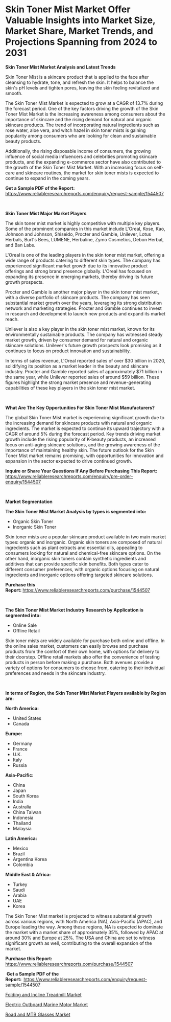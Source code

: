 <p><h1>Skin Toner Mist Market Offer Valuable Insights into Market Size, Market Share, Market Trends, and Projections Spanning from 2024 to 2031</h1></p><p><strong>Skin Toner Mist Market Analysis and Latest Trends</strong></p>
<p><p>Skin Toner Mist is a skincare product that is applied to the face after cleansing to hydrate, tone, and refresh the skin. It helps to balance the skin's pH levels and tighten pores, leaving the skin feeling revitalized and smooth. </p><p>The Skin Toner Mist Market is expected to grow at a CAGR of 13.7% during the forecast period. One of the key factors driving the growth of the Skin Toner Mist Market is the increasing awareness among consumers about the importance of skincare and the rising demand for natural and organic skincare products. The trend of incorporating natural ingredients such as rose water, aloe vera, and witch hazel in skin toner mists is gaining popularity among consumers who are looking for clean and sustainable beauty products.</p><p>Additionally, the rising disposable income of consumers, the growing influence of social media influencers and celebrities promoting skincare products, and the expanding e-commerce sector have also contributed to the growth of the Skin Toner Mist Market. With an increasing focus on self-care and skincare routines, the market for skin toner mists is expected to continue to expand in the coming years.</p></p>
<p><strong>Get a Sample PDF of the Report:&nbsp;</strong> <a href="https://www.reliableresearchreports.com/enquiry/request-sample/1544507">https://www.reliableresearchreports.com/enquiry/request-sample/1544507</a></p>
<p>&nbsp;</p>
<p><strong>Skin Toner Mist Major Market Players</strong></p>
<p><p>The skin toner mist market is highly competitive with multiple key players. Some of the prominent companies in this market include L'Oreal, Kose, Kao, Johnson and Johnson, Shiseido, Procter and Gamble, Unilever, Lotus Herbals, Burt's Bees, LUMENE, Herbaline, Zymo Cosmetics, Debon Herbal, and Ban Labs.</p><p>L'Oreal is one of the leading players in the skin toner mist market, offering a wide range of products catering to different skin types. The company has experienced significant market growth due to its innovative product offerings and strong brand presence globally. L'Oreal has focused on expanding its presence in emerging markets, thereby driving its future growth prospects.</p><p>Procter and Gamble is another major player in the skin toner mist market, with a diverse portfolio of skincare products. The company has seen substantial market growth over the years, leveraging its strong distribution network and marketing strategies. Procter and Gamble continues to invest in research and development to launch new products and expand its market reach.</p><p>Unilever is also a key player in the skin toner mist market, known for its environmentally sustainable products. The company has witnessed steady market growth, driven by consumer demand for natural and organic skincare solutions. Unilever's future growth prospects look promising as it continues to focus on product innovation and sustainability.</p><p>In terms of sales revenue, L'Oreal reported sales of over $30 billion in 2020, solidifying its position as a market leader in the beauty and skincare industry. Procter and Gamble reported sales of approximately $71 billion in the same year, while Unilever reported sales of around $59 billion. These figures highlight the strong market presence and revenue-generating capabilities of these key players in the skin toner mist market.</p></p>
<p>&nbsp;</p>
<p><strong>What Are The Key Opportunities For Skin Toner Mist Manufacturers?</strong></p>
<p><p>The global Skin Toner Mist market is experiencing significant growth due to the increasing demand for skincare products with natural and organic ingredients. The market is expected to continue its upward trajectory with a CAGR of around 5% during the forecast period. Key trends driving market growth include the rising popularity of K-beauty products, an increased focus on anti-aging skincare solutions, and the growing awareness of the importance of maintaining healthy skin. The future outlook for the Skin Toner Mist market remains promising, with opportunities for innovation and expansion in the sector expected to drive continued growth.</p></p>
<p><strong>Inquire or Share Your Questions If Any Before Purchasing This Report:</strong> <a href="https://www.reliableresearchreports.com/enquiry/pre-order-enquiry/1544507">https://www.reliableresearchreports.com/enquiry/pre-order-enquiry/1544507</a></p>
<p>&nbsp;</p>
<p><strong>Market Segmentation</strong></p>
<p><strong>The Skin Toner Mist Market Analysis by types is segmented into:</strong></p>
<p><ul><li>Organic Skin Toner</li><li>Inorganic Skin Toner</li></ul></p>
<p><p>Skin toner mists are a popular skincare product available in two main market types: organic and inorganic. Organic skin toners are composed of natural ingredients such as plant extracts and essential oils, appealing to consumers looking for natural and chemical-free skincare options. On the other hand, inorganic skin toners contain synthetic ingredients and additives that can provide specific skin benefits. Both types cater to different consumer preferences, with organic options focusing on natural ingredients and inorganic options offering targeted skincare solutions.</p></p>
<p><strong>Purchase this Report:&nbsp;</strong><a href="https://www.reliableresearchreports.com/purchase/1544507">https://www.reliableresearchreports.com/purchase/1544507</a></p>
<p>&nbsp;</p>
<p><strong>The Skin Toner Mist Market Industry Research by Application is segmented into:</strong></p>
<p><ul><li>Online Sale</li><li>Offline Retail</li></ul></p>
<p><p>Skin toner mists are widely available for purchase both online and offline. In the online sales market, customers can easily browse and purchase products from the comfort of their own home, with options for delivery to their doorstep. Offline retail markets also offer the convenience of testing products in person before making a purchase. Both avenues provide a variety of options for consumers to choose from, catering to their individual preferences and needs in the skincare industry.</p></p>
<p>&nbsp;</p>
<p><strong>In terms of Region, the Skin Toner Mist Market Players available by Region are:</strong></p>
<p>
    <p> <strong> North America: </strong>
        <ul>
            <li>United States</li>
            <li>Canada</li>
        </ul>
        </p> 
    <p> <strong> Europe: </strong>
        <ul>
            <li>Germany</li>
            <li>France</li>
            <li>U.K.</li>
            <li>Italy</li>
            <li>Russia</li>
        </ul>
        </p> 
    <p> <strong> Asia-Pacific: </strong>
        <ul>
            <li>China</li>
            <li>Japan</li>
            <li>South Korea</li>
            <li>India</li>
            <li>Australia</li>
            <li>China Taiwan</li>
            <li>Indonesia</li>
            <li>Thailand</li>
            <li>Malaysia</li>
        </ul>
        </p> 
    <p> <strong> Latin America: </strong>
        <ul>
            <li>Mexico</li>
            <li>Brazil</li>
            <li>Argentina Korea</li>
            <li>Colombia</li>
        </ul>
        </p> 
    <p> <strong> Middle East & Africa: </strong>
        <ul>
            <li>Turkey</li>
            <li>Saudi</li>
            <li>Arabia</li>
            <li>UAE</li>
            <li>Korea</li>
        </ul>
    </p>
    </p>
<p><p>The Skin Toner Mist market is projected to witness substantial growth across various regions, with North America (NA), Asia-Pacific (APAC), and Europe leading the way. Among these regions, NA is expected to dominate the market with a market share of approximately 35%, followed by APAC at around 30% and Europe at 25%. The USA and China are set to witness significant growth as well, contributing to the overall expansion of the market.</p></p>
<p><strong>Purchase this Report: </strong><a href="https://www.reliableresearchreports.com/purchase/1544507">https://www.reliableresearchreports.com/purchase/1544507</a></p>
<p>&nbsp;<strong>Get a Sample PDF of the Report:&nbsp;&nbsp;</strong><a href="https://www.reliableresearchreports.com/enquiry/request-sample/1544507">https://www.reliableresearchreports.com/enquiry/request-sample/1544507</a></p>
<p><strong></strong></p>
<p><p><a href="https://github.com/kathiaseamanalvaradovlprc2h/Market-Research-Report-List-1/blob/main/folding-and-incline-treadmill-market.md">Folding and Incline Treadmill Market</a></p><p><a href="https://scarlet-rocket-c63.notion.site/Electric-Outboard-Marine-Motor-Market-A-Comprehensive-Report-of-its-Market-Share-Growth-Trends-20-f3f81617e1f24a3bb9a05fcc26990e3f">Electric Outboard Marine Motor Market</a></p><p><a href="https://github.com/wusalecollins540tpqoz/Market-Research-Report-List-1/blob/main/road-and-mtb-glasses-market.md">Road and MTB Glasses Market</a></p></p>